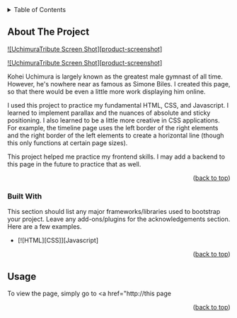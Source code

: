 <!-- TABLE OF CONTENTS -->
<details>
  <summary>Table of Contents</summary>
  <ol>
    <li>
      <a href="#about-the-project">About The Project</a>
      <ul>
        <li><a href="#built-with">Built With</a></li>
      </ul>
    </li>
    <li><a href="#usage">Usage</a></li>
  </ol>
</details>



<!-- ABOUT THE PROJECT -->
## About The Project

[![UchimuraTribute Screen Shot][product-screenshot]]("https://i.ibb.co/3y3tn08/Screenshot-2023-12-15-120417.png")

[![UchimuraTribute Screen Shot][product-screenshot]]("[https://i.ibb.co/3y3tn08/Screenshot-2023-12-15-120417.png](https://i.ibb.co/MSgqFJQ/Screenshot-2023-12-15-120729.png)")

Kohei Uchimura is largely known as the greatest male gymnast of all time. However, he's nowhere near as famous as Simone Biles. I created this page, so that there would be even a little more work displaying him online. 

I used this project to practice my fundamental HTML, CSS, and Javascript. I learned to implement parallax and the nuances of absolute and sticky positioning. I also learned to be a little more creative in CSS applications. For example, the timeline page uses the left border of the right elements and the right border of the left elements to create a horizontal line (though this only functions at certain page sizes).

This project helped me practice my frontend skills. I may add a backend to this page in the future to practice that as well.

<p align="right">(<a href="#readme-top">back to top</a>)</p>



### Built With

This section should list any major frameworks/libraries used to bootstrap your project. Leave any add-ons/plugins for the acknowledgements section. Here are a few examples.

* [![HTML][CSS]][Javascript]

<p align="right">(<a href="#readme-top">back to top</a>)</p>

<!-- USAGE EXAMPLES -->
## Usage

To view the page, simply go to <a href="http://this page


<p align="right">(<a href="#readme-top">back to top</a>)</p>

